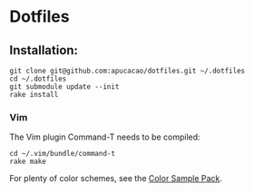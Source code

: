# Dotfiles

## Installation:

    git clone git@github.com:apucacao/dotfiles.git ~/.dotfiles
    cd ~/.dotfiles
    git submodule update --init
    rake install

### Vim

The Vim plugin Command-T needs to be compiled:

    cd ~/.vim/bundle/command-t
    rake make

For plenty of color schemes, see the [Color Sample Pack][colorpack].

[colorpack]: http://www.vim.org/scripts/script.php?script_id=625
